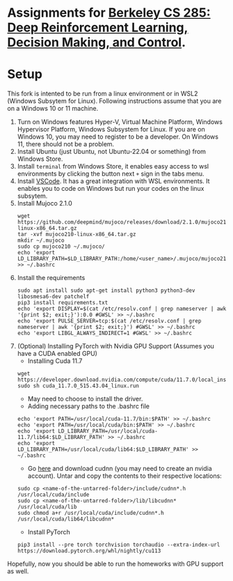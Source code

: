 # Assignments for [Berkeley CS 285: Deep Reinforcement Learning, Decision Making, and Control](http://rail.eecs.berkeley.edu/deeprlcourse/).

# Setup
This fork is intented to be run from a linux environment or in WSL2 (Windows Subsytem for Linux). Following instructions assume that you are on a Windows 10 or 11 machine.
1. Turn on Windows features Hyper-V, Virtual Machine Platform, Windows Hypervisor Platform, Windows Subsystem for Linux. If you are on Windows 10, you may need to register to be a developer. On Windows 11, there should not be a problem.
2. Install Ubuntu (just Ubuntu, not Ubuntu-22.04 or something) from Windows Store.
3. Install `terminal` from Windows Store, it enables easy access to wsl environments by clicking the button next `+` sign in the tabs menu.
4. Install [VSCode](https://code.visualstudio.com/download). It has a great integration with WSL environments. It enables you to code on Windows but run your codes on the linux subsytem.
5. Install Mujoco 2.1.0
    ```
    wget https://github.com/deepmind/mujoco/releases/download/2.1.0/mujoco210-linux-x86_64.tar.gz
    tar -xvf mujoco210-linux-x86_64.tar.gz
    mkdir ~/.mujoco
    sudo cp mujoco210 ~/.mujoco/
    echo 'export LD_LIBRARY_PATH=$LD_LIBRARY_PATH:/home/<user_name>/.mujoco/mujoco210/bin' >> ~/.bashrc
    ```
6. Install the requirements
    ```
    sudo apt install sudo apt-get install python3 python3-dev libosmesa6-dev patchelf
    pip3 install requirements.txt
    echo 'export DISPLAY=$(cat /etc/resolv.conf | grep nameserver | awk '{print $2; exit;}'):0.0 #GWSL' >> ~/.bashrc
    echo 'export PULSE_SERVER=tcp:$(cat /etc/resolv.conf | grep nameserver | awk '{print $2; exit;}') #GWSL' >> ~/.bashrc
    echo 'export LIBGL_ALWAYS_INDIRECT=1 #GWSL' >> ~/.bashrc
    ```
7. (Optional) Installing PyTorch with Nvidia GPU Support (Assumes you have a CUDA enabled GPU)
    * Installing Cuda 11.7
    ```
    wget https://developer.download.nvidia.com/compute/cuda/11.7.0/local_installers/cuda_11.7.0_515.43.04_linux.run
    sudo sh cuda_11.7.0_515.43.04_linux.run
    ```
    * May need to choose to install the driver.
    * Adding necessary paths to the .bashrc file
    ```
    echo 'export PATH=/usr/local/cuda-11.7/bin:$PATH' >> ~/.bashrc
    echo 'export PATH=/usr/local/cuda/bin:$PATH' >> ~/.bashrc
    echo 'export LD_LIBRARY_PATH=/usr/local/cuda-11.7/lib64:$LD_LIBRARY_PATH' >> ~/.bashrc
    echo 'export LD_LIBRARY_PATH=/usr/local/cuda/lib64:$LD_LIBRARY_PATH' >> ~/.bashrc
    ```
    * Go [here](https://developer.nvidia.com/cudnn) and download cudnn (you may need to create an nvidia account). Untar and copy the contents to their respective locations:
    ```
    sudo cp <name-of-the-untarred-folder>/include/cudnn*.h /usr/local/cuda/include
    sudo cp <name-of-the-untarred-folder>/lib/libcudnn* /usr/local/cuda/lib
    sudo chmod a+r /usr/local/cuda/include/cudnn*.h /usr/local/cuda/lib64/libcudnn*
    ```
    * Install PyTorch
    ```
    pip3 install --pre torch torchvision torchaudio --extra-index-url https://download.pytorch.org/whl/nightly/cu113
    ```
Hopefully, now you should be able to run the homeworks with GPU support as well.
